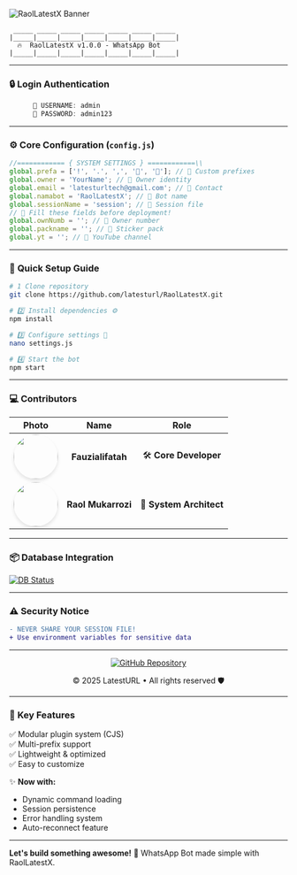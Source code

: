 ![RaolLatestX Banner](https://cardivo.vercel.app/api?name=RaolLatestX&description=🎁Base%20WhatsApp%20bot%20type%20case%20and%20plugins%20(cjs)&image=https://files.catbox.moe/j7k8st.jpg&backgroundColor=%23ecf0f1&github=latesturl&pattern=leaf&colorPattern=%23eaeaea)

```ascii
 _____ _____ _____ _____ _____ _____ _____ 
|_____|_____|_____|_____|_____|_____|_____|
  🔥  RaolLatestX v1.0.0 - WhatsApp Bot  
|_____|_____|_____|_____|_____|_____|_____|
```

---

### 🔒 **Login Authentication**  
```javascript
      🔑 USERNAME: admin  
      🔑 PASSWORD: admin123  
```

---

### ⚙️ **Core Configuration** (`config.js`)  
```javascript
//============ { SYSTEM SETTINGS } ============\\
global.prefa = ['!', '.', ',', '🐤', '🗿']; // 🎨 Custom prefixes
global.owner = 'YourName'; // 👤 Owner identity
global.email = 'latesturltech@gmail.com'; // 📧 Contact
global.namabot = 'RaolLatestX'; // 🤖 Bot name
global.sessionName = 'session'; // 📄 Session file
// 🚨 Fill these fields before deployment!
global.ownNumb = ''; // 📱 Owner number
global.packname = ''; // 🎨 Sticker pack
global.yt = ''; // 🎥 YouTube channel
```

---

### 🚀 **Quick Setup Guide**  
```bash
# 1️ Clone repository
git clone https://github.com/latesturl/RaolLatestX.git

# 2️⃣ Install dependencies ⚙️
npm install

# 3️⃣ Configure settings 🔧
nano settings.js

# 4️⃣ Start the bot 
npm start
```

---

### 💻 **Contributors**  
<div align="center">

| **Photo** | **Name**              | **Role**                |
|:---------:|:---------------------:|:-----------------------:|
| <img src="https://avatars.githubusercontent.com/u/118640580?v=4" width="80" style="border-radius:50%; box-shadow: 0 4px 6px rgba(0,0,0,0.1);" /> | **Fauzialifatah**       | 🛠️ **Core Developer**    |
| <img src="https://avatars.githubusercontent.com/u/198647531?v=4" width="80" style="border-radius:50%; box-shadow: 0 4px 6px rgba(0,0,0,0.1);" /> | **Raol Mukarrozi**      | 🎨 **System Architect**  |

</div>

---

### 📦 **Database Integration**  
[![DB Status](https://github-readme-stats.vercel.app/api/pin/?username=latesturl&repo=DBRaolLatestX&show_owner=true&theme=radical)](https://github.com/latesturl/dbRaolLatestX)

---

### ⚠️ **Security Notice**  
```diff
- NEVER SHARE YOUR SESSION FILE! 
+ Use environment variables for sensitive data
```

---

<footer align="center">
<a href="https://github.com/latesturl" target="_blank" rel="noopener noreferrer">
<img src="https://img.shields.io/badge/GitHub-100000?style=for-the-badge&logo=github&logoColor=white" alt="GitHub Repository" />
</a>
<p>© 2025 LatestURL • All rights reserved 🛡️</p>
</footer>

---

### 📌 **Key Features**  
✅ Modular plugin system (CJS)  
✅ Multi-prefix support  
✅ Lightweight & optimized  
✅ Easy to customize  

✨ **Now with:**  
- Dynamic command loading  
- Session persistence  
- Error handling system  
- Auto-reconnect feature  

---

**Let's build something awesome!** 🚀 WhatsApp Bot made simple with RaolLatestX.